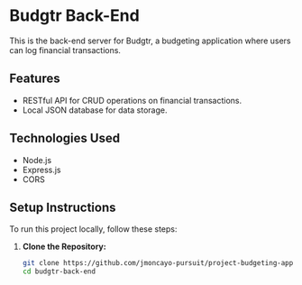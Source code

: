 # Budgtr Back-End

This is the back-end server for Budgtr, a budgeting application where users can log financial transactions.

## Features

- RESTful API for CRUD operations on financial transactions.
- Local JSON database for data storage.

## Technologies Used

- Node.js
- Express.js
- CORS

## Setup Instructions

To run this project locally, follow these steps:

1. **Clone the Repository:**

   ```bash
   git clone https://github.com/jmoncayo-pursuit/project-budgeting-app.git
   cd budgtr-back-end
